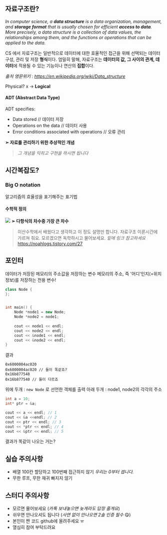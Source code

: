 ## 자료구조란?
> 
_In computer science, a **data structure** is a data organization, management, and **storage format** that is usually chosen for efficient **access to data**. 
More precisely, a data structure is a collection of data values, the relationships among them, and the functions or operations that can be applied to the data._
> 
CS 에서 자료구조는 일반적으로 데이터에 대한 효율적인 접근을 위해 선택되는 데이터 구성, 관리 및 저장 **형식**이다. 
엄밀히 말해, 자료구조는 **데이터의 값, 그 사이의 관계, 데이터**에 적용될 수 있는 기능이나 연산의 **집합**이다.
>
_출처 영문위키 : https://en.wikipedia.org/wiki/Data_structure_


Physical? x
-> __Logical__

#### ADT (Abstract Data Type)
ADT specifies: 
  - Data stored // 데이터 저장
  - Operations on the data // 데이터 사용
  - Error conditions associated with operations // 오류 관리
 
 
**➣ 자료를 관리하기 위한 추상적인 개념**

>_그 개념을 익히고 구현을 하시면 됩니다_

## 시간복잡도?
### Big O notation
알고리즘의 효율성을 표기해주는 표기법
#### 수학적 정의
![](https://velog.velcdn.com/images/genius00hwan/post/e9c6ffec-d446-4bfd-a9a2-6131490aba4b/image.png)
__➣ 다항식의 차수중 가장 큰 차수__
> 이산수학에서 배웠다고 생각하고 이 정도 설명만 합니다. 자료구조 이론시간에 가르쳐 줘요. 모르겠으면 독학하시고 물어보세요. 
_밑에 링크 참고하세요_
 https://noahlogs.tistory.com/27

## 포인터
데이터가 저장된 메모리의 주소값을 저장하는 변수
메모리의 주소, 즉 '어디'인지(=위치 정보)를 저장하는 전용 변수!
```cpp
class Node {
};


int main() {
    Node *node1 = new Node;
    Node *node2 = node1;
    
    cout << node1 << endl;
    cout << node2 << endl;
    cout << &node1 << endl;
    cout << &node2 << endl;
}
```
결과
```
0x6000004ac020
0x6000004ac020 // 둘이 똑같죠?
0x16b877548
0x16b877540 // 둘이 다르죠
```
위에 두개 : `new Node` 로 선언한 객체를 출력
아래 두개 : node1, node2의 각각의 주소
```cpp
int a = 10;
int* ptr = &a;

cout << a << endl; // 1
cout << &a <<endl; // 2
cout << ptr << endl; // 3
cout << *ptr << endl; // 4
cout << &ptr << endl; // 5

```
결과가 똑같이 나오는 거는?

## 실습 주의사항
- 배열 100칸 할당하고 100번째 접근하지 않기
_우리는 0부터 셉니다._
- 무한 루프, 무한 재귀 빠지지 않기


## 스터디 주의사항
- 모르면 물어보세요 (_카톡 보내놓으면 늦게라도 답장 줄게요_)
- 쉬우면 안나오셔도 됩니다 (_사연 없이 안나오면 2솔 인증 필수_ 😋)
- 본인이 짠 코드 github에 올려주세요 ㅠ
- 열심히 참여 부탁드려요
